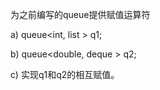 为之前编写的queue提供赋值运算符

a)	queue<int, list<int> > q1;

b)	queue<double, deque<double> > q2;

c)	实现q1和q2的相互赋值。
